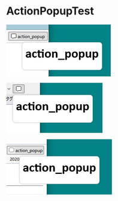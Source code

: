 # ActionPopupTest

![browser_action](ss/browser_action.png)

![compose_action](ss/compose_action.png)

![message_display_action](ss/message_display_action.png)
